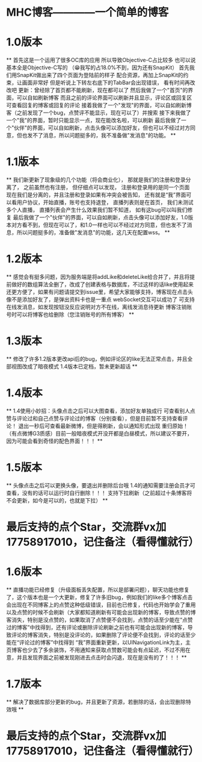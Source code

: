 # MHC博客————一个简单的博客
# 1.0版本
**
首先这是一个运用了很多OC库的应用
所以导致Objective-C占比较多
也可以说基本全是Objective-C写的
（😁我写的占18.0%不到，因为还有SnapKit）
首先我们用SnapKit做出来了四个页面为登陆前的样子
配合资源，再加上SnapKit的约束，让画面非常好
但是听说上下转左右底下的TabBar会出现错误，
看有时间再改改吧
更新：曾经除了首页都不能刷新，现在都可以了
然后我做了一个"首页"的界面，可以自如刷新博客
而且之前的评论界面可以刷新并且显示，评论区或回复区可查看回复的博客或回复的评论
接着我做了一个"发现"的界面，可以自如刷新博客（之前发现了一个bug，点赞评不能显示，现在可以了）并搜索
接下来我做了一个"我"的界面，暂时只能显示一点，现在能改名啦，可以刷新
最后我做了一个"伙伴"的界面，可以自如刷新，点击头像可以添加好友，但也可以不经过对方同意，但也发不了消息，所以问题挺多的，我不准备做"发消息"的功能。
**

# 1.1版本

**
我们新更新了现象级的几个功能（将会商业化），
那就是我们的注册和登录分离了，
之前虽然也有注册，
但仔细点可以发现，
注册和登录用的是同一个页面
现在我们是分离的，并且注册和登录如果有冲突会被告知，
还有就是“我”界面可以看用户协议，开始直播，账号也支持退登，
直播列表则是在首页，
我们未测试多个人直播，
直播列表会产生什么效果我们暂不知道，
如有这bug可以叫我们修复
最后我做了一个"伙伴"的界面，可以自如刷新，点击头像可以添加好友，1.0版本对方看不到，但现在可以了，和1.0一样也可以不经过对方同意，但也发不了消息，所以问题挺多的，准备做"发消息"的功能，这几天在配置wss。
**
# 1.2版本

**
感觉会有挺多问题，因为服务端是将addLike和deleteLike给合并了，并且将提前做好的数组算法全删了，改成了创建表格与数据库，不过这样的话like使用起来还更方便了，如果有问题请提交到issue里，希望大家能够支持，博客现在点击头像不是添加好友了，是弹出资料卡也是一重点
webSocket交互可以成功了
可支持在线发消息，如发现按钮没反应说明对方不在线，离线发消息待更新
博客注销账号时可以将博客也给删除（您注销账号的所有博客）
**
# 1.3版本
**
修改了许多1.2版本更改api后的bug，例如评论区的like无法正常点击，并且全部视图改成了暗夜模式
1.4版本已定档，暂未更新超话
**
# 1.4版本
**
1.4使用小妙招：头像点击之后可以大图查看，添加好友单独成行
可查看别人点赞与评论过和自己点赞与评论过的博客（分别查看），但是目前暂不支持查看评论！
退出一秒后可查看最新微博，但是得刷新，会以通知形式出现
重归原始！（有点微博G3质感）目前一般暗夜模式开没开都是白昼模式，所以建议不要开，因为可能会看到奇怪的配色界面！！！
**
# 1.5版本
**
头像点击之后可以更换头像，要退出并删除后台哦
1.4的通知需要注册会员才可查看，没有的话可以运行时自行删除！！！
支持下拉刷新（之前超过十条博客将不会更新，如今是可以的，也就是下拉）
**
# 最后支持的点个Star，交流群vx加17758917010，记住备注（看得懂就行）
# 1.6版本
**
直播功能已经修复（升级面板丢失配置，所以是部署问题），聊天功能也修复了，这个版本也是一个大更新，修复了许多旧bug，例如我们的like多个博客点击会出现在不同博客上的点赞这种低级错误，目前也已修复，代码也开始学会了重用
以及点赞的时候不会刷新（大家都知道刷新有可能会出现新的博客，导致点赞的博客消失，特别是没点赞的，如果取消了点赞便不会找到，点赞的话至少能在“点赞过的博客”中找得到，还有评论或删除评论刷新之前也有可能会出现新的博客，导致评论的博客消失，特别是没评论的，如果删除了评论便不会找到，评论的话至少能在“评论过的博客”中找得到
“我”界面重新更新，以UINavigationLink为主，主页博客也少去了多余装饰，不用通知来获取点赞数可能会有点延迟，不过不用在意，并且发现界面之前被发现刚进去点击时会闪退，现在是没有的了！！！
**
# 1.7版本
**
解决了数据库部分更新的bug，并且更新了资源，若删除的话，会出现删除特效哦
**
# 最后支持的点个Star，交流群vx加17758917010，记住备注（看得懂就行）

